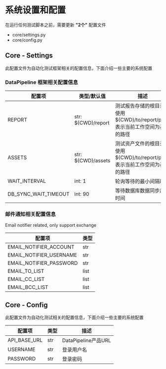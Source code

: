 # 系统设置和配置

在运行任何测试脚本之前，需要更新 **"2个"** 配置文件

- core/settings.py
- core/config.py

## Core - Settings

此配置文件为自动化测试框架相关的配置信息，下面介绍一些主要的系统配置

### DataPipeline 框架相关配置信息

|配置项|类型/默认值|描述|
|---|---|---|
|REPORT|str: ${CWD}/report|测试报告存储的根目录，使用${CWD}/to/report/path, 表示当前工作空间为基准的路径|
|ASSETS|str: ${CWD}/assets|测试资产文件的根目录，使用${CWD}/to/report/path, 表示当前工作空间为基准的路径|
|WAIT_INTERVAL|int: 1|轮询等待的最小间隔时间|
|DB_SYNC_WAIT_TIMEOUT|int: 90|等待数据库数据同步超时时间|

### 邮件通知相关配置信息

Email notifier related, only support exchange

|配置项|类型|
|---|---|
|EMAIL_NOTIFIER_ACCOUNT|str|
|EMAIL_NOTIFIER_USERNAME|str|
|EMAIL_NOTIFIER_PASSWORD|str|
|EMAIL_TO_LIST|list|
|EMAIL_CC_LIST|list|
|EMAIL_BCC_LIST|list|

## Core - Config

此配置文件为自动化测试相关的配置信息，下面介绍一些主要的系统配置

|配置项|类型|描述|
|---|---|---|
|API_BASE_URL|str|DataPipeline产品URL|
|USERNAME|str|登录用户名|
|PASSWORD|str|登录密码|
